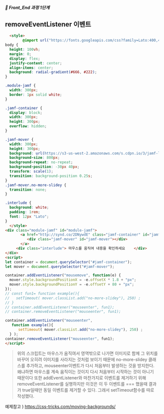 ##### 🍑  Front_End 과정 1단계 

## removeEventListener 이벤트

```html
  <style>
        @import url("https://fonts.googleapis.com/css?family=Lato:400,400i,700");
body {
  height: 100vh;
  margin: 0;
  display: flex;
  justify-content: center;
  align-items: center;
  background: radial-gradient(#666, #222);
}

.module-jamf {
  width: 300px;
  border: 1px solid white;
}

.jamf-container {
  display: block;
  width: 300px;
  height: 300px;
  overflow: hidden;
}

.jamf-mover {
  width: 300px;
  height: 300px;
  background: url(https://s3-us-west-2.amazonaws.com/s.cdpn.io/3/jamf-laptop-screen.png);
  background-size: 800px;
  background-repeat: no-repeat;
  background-position: -30px 40px;
  transform: scale(1);
  transition: background-position 0.25s;
}
.jamf-mover.no-more-slidey {
  transition: none;
}

.interlude {
  background: white;
  padding: 1rem;
  font: 12px "Lato";
}
  </style>
<div class="module-jamf" id="module-jamf">
       <a href="http://synd.co/2DNywdE" class="jamf-container" id="jamf-container" target="_blank" rel="noopener">
          <div class="jamf-mover" id="jamf-mover"></div>
       </a>      
     <div class="interlude"> 마우스를 움직여 내용을 확인하세요    </div>
</div>
<script>
let container = document.querySelector("#jamf-container");
let mover = document.querySelector("#jamf-mover");

container.addEventListener("mousemove", function(e) {
  mover.style.backgroundPositionX = -e.offsetX * 1.8 + "px";
  mover.style.backgroundPositionY = -e.offsetY + 80 + "px";
});
// const fun1= function example(){
//   setTimeout( mover.classList.add("no-more-slidey"), 250) ;
// }
// container.addEventListener("mouseenter", fun1);
// container.removeEventListener("mouseenter", fun1);

container.addEventListener("mouseenter", 
   function example(){
      setTimeout( mover.classList.add("no-more-slidey"), 250) ;
  } );
container.removeEventListener("mouseenter", fun1);
</script>
```
> 위의 스크립트는 마우스가 움직여서 영역밖으로 나가면 이미지로 함께 그 위치를 바꾸어 오히려 이미지를 사라지는 것처럼 보이기 때문에 no-more-slidey 클래스를 추가하고, mouseenter이벤트가 다시 처음부터 발생하는 것을 방지한다. 왜냐하면 마우스를  계속 움직이는 것이지 다시 처음부터 시작하는 것이 아니기 때문이다
또한 addEventListener와 마찬가지로 이벤트를 제거하기 위해 removeEventListener를 실행하지만 이것은 이 두 이벤트를  ===  했을때 결과가 true일때만 동일 이벤트를 제거할 수 있다. 그래서 setTimeout함수를 따로 작성했다. 

예제참고 ) https://css-tricks.com/moving-backgrounds/

